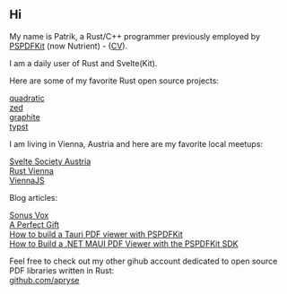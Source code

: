 ## Hi

My name is Patrik, a Rust/C++ programmer previously employed by [PSPDFKit](https://www.pspdfkit.com) (now Nutrient) - ([CV](https://github.com/patrik64/patrik64/blob/main/cv.pdf)).

I am a daily user of Rust and Svelte(Kit).

Here are some of my favorite Rust open source projects:

[quadratic](https://github.com/quadratichq/quadratic)  
[zed](https://github.com/zed-industries/zed)  
[graphite](https://github.com/GraphiteEditor/Graphite)  
[typst](https://github.com/typst/typst)

I am living in Vienna, Austria and here are my favorite local meetups:

[Svelte Society Austria](https://austria.sveltesociety.dev/)  
[Rust Vienna](https://www.meetup.com/rust-vienna/)  
[ViennaJS](https://www.meetup.com/viennajs/)  

Blog articles:  

[Sonus Vox](https://www.nutrient.io/blog/sonus-vox/)  
[A Perfect Gift](https://www.nutrient.io/blog/a-perfect-gift/)  
[How to build a Tauri PDF viewer with PSPDFKit](https://www.nutrient.io/blog/how-to-build-a-tauri-pdf-viewer-with-pspdfkit/)  
[How to Build a .NET MAUI PDF Viewer with the PSPDFKit SDK](https://www.nutrient.io/blog/how-to-build-a-dotnet-maui-pdf-viewer-with-pspdfkit/)  

Feel free to check out my other gihub account dedicated to open source PDF libraries written in Rust:  
[github.com/apryse](https://github.com/apryse)
<!--
**patrik64/patrik64** is a ✨ _special_ ✨ repository because its `README.md` (this file) appears on your GitHub profile.

Here are some ideas to get you started:

- 🔭 I’m currently working on ...
- 🌱 I’m currently learning ...
- 👯 I’m looking to collaborate on ...
- 🤔 I’m looking for help with ...
- 💬 Ask me about ...
- 📫 How to reach me: ...
- 😄 Pronouns: ...
- ⚡ Fun fact: ...
-->
